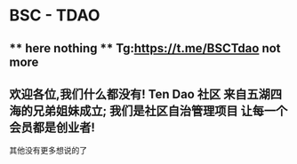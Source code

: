 # BSC - TDAO
** here nothing **
Tg:https://t.me/BSCTdao
not more
-----------------
欢迎各位,我们什么都没有!
Ten Dao 社区 来自五湖四海的兄弟姐妹成立;
我们是社区自治管理项目
让每一个会员都是创业者!
-----------------
其他没有更多想说的了
